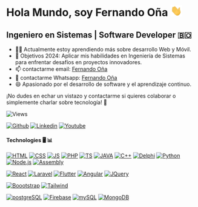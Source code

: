 # Hola Mundo, soy Fernando Oña <a title="Hi! 😊" href="https://www.youtube.com/@fernandoona3851" target="_blank"><img width="30" src="https://github.com/SatYu26/SatYu26/raw/master/Assets/Hi.gif" /></a>

## Ingeniero en Sistemas | Software Developer 🇧🇴
- 👨‍💻 Actualmente estoy aprendiendo más sobre desarrollo Web y Móvil.
- 🥇 Objetivos 2024: Aplicar mis habilidades en Ingeniería de Sistemas para enfrentar desafíos en proyectos innovadores.
- 📫 contactarme email: [Fernando Oña](mailto:fernandocarrasc590@gmail.com)
- 📱 contactarme Whatsapp: [Fernando Oña](https://wa.me/59171029903?text=Hola%20Fernando%20te%20hablo%20desde%20tu%20GitHub)
- 😄 Apasionado por el desarrollo de software y el aprendizaje continuo.

¡No dudes en echar un vistazo y contactarme si quieres colaborar o simplemente charlar sobre tecnología! 🚀

![Views](https://komarev.com/ghpvc/?username=jose-fernando-carrasco&color=blue&style=flat-square&label=PROFILE+VIEWS)

[![Github](https://img.shields.io/badge/Github-FFFFFF?style=for-the-badge&logo=github&color=grey)](https://jose-fernando-carrasco.github.io/)
[![Linkedin](https://img.shields.io/badge/Linkedin-0077B5?style=for-the-badge&logo=linkedin&logoColor=white)](https://www.linkedin.com/in/josé-fernando-oña-carrasco-77b095263)
[![Youtube](https://img.shields.io/badge/-youtube-61DAFB?logo=youtube&style=for-the-badge&color=red)](https://www.youtube.com/channel/UCrii1D62hiIvUe7bO6xJhqg)

#### Technologies 🖥️ 📊
[![HTML](https://img.shields.io/badge/HTML5-E34F26?style=for-the-badge&logo=html5&logoColor=white)](https://devdocs.io/html/)
[![CSS](https://img.shields.io/badge/CSS3-1572B6?style=for-the-badge&logo=css3&logoColor=white)](https://devdocs.io/css/)
[![JS](https://img.shields.io/badge/JavaScript-F7DF1E?style=for-the-badge&logo=javascript&logoColor=black)](https://devdocs.io/javascript/)
[![PHP](https://img.shields.io/badge/PHP-777BB4?style=for-the-badge&logo=php&logoColor=white)](https://www.php.net)
[![TS](https://img.shields.io/badge/TypeScript-007ACC?style=for-the-badge&logo=typescript&logoColor=white)](https://devdocs.io/typescript/)
[![JAVA](https://img.shields.io/badge/Java-ED8B00?style=for-the-badge&logo=java&logoColor=white)](https://www.java.com/en/)
[![C++](https://img.shields.io/badge/C++-00599C?style=for-the-badge&logo=c%2B%2B&logoColor=white)](https://devdocs.io/cpp/)
[![Delphi](https://img.shields.io/badge/Delphi-EE1F35?style=for-the-badge&logo=delphi&logoColor=white)](https://docwiki.embarcadero.com/RADStudio/Alexandria/en/Delphi_Language_Guide_Index)
[![Python](https://img.shields.io/badge/Python-3776AB?style=for-the-badge&logo=python&logoColor=white)](https://docs.python.org/3/)
[![Node.js](https://img.shields.io/badge/Node.js-339933?style=for-the-badge&logo=node.js&logoColor=white)](https://nodejs.org/docs/latest/api/)
[![Assembly](https://img.shields.io/badge/PostgreSQL-316192?style=for-the-badge&logo=postgresql&logoColor=white)](https://www.cs.virginia.edu/~evans/cs216/guides/x86.html)





[![React](https://img.shields.io/badge/React-0081CB?style=for-the-badge&logo=react)](https://reactjs.org)
[![Laravel](https://img.shields.io/badge/Laravel-FF2D20?style=for-the-badge&logo=laravel&logoColor=white)](https://laravel.com)
[![Flutter](https://img.shields.io/badge/-flutter-61DAFB?logo=flutter&style=for-the-badge&color=blue)](https://flutter.dev/)
[![Angular](https://img.shields.io/badge/-angular-61DAFB?logo=angular&style=for-the-badge&color=red)](https://angular.io)
[![JQuery](https://img.shields.io/badge/jQuery-0769AD?style=for-the-badge&logo=jquery&logoColor=white)](https://jquery.com)

[![Boootstrap](https://img.shields.io/badge/Bootstrap-563D7C?style=for-the-badge&logo=bootstrap&logoColor=white)](https://getbootstrap.com)
[![Tailwind](https://img.shields.io/badge/Tailwind_CSS-38B2AC?style=for-the-badge&logo=tailwind-css&logoColor=white)](https://tailwindcss.com)

[![postgreSQL](https://img.shields.io/badge/PostgreSQL-316192?style=for-the-badge&logo=postgresql&logoColor=white)](https://www.postgresql.org)
[![Firebase](https://img.shields.io/badge/-firebase-61DAFB?logo=firebase&style=for-the-badge&color=grey)](https://firebase.google.com)
[![mySQL](https://img.shields.io/badge/MySQL-0077B5?style=for-the-badge&logo=mysql&logoColor=white)](https://www.mysql.com)
[![MongoDB](https://img.shields.io/badge/-mongodb-61DAFB?logo=mongodb&style=for-the-badge&color=white)](https://www.mongodb.com)

